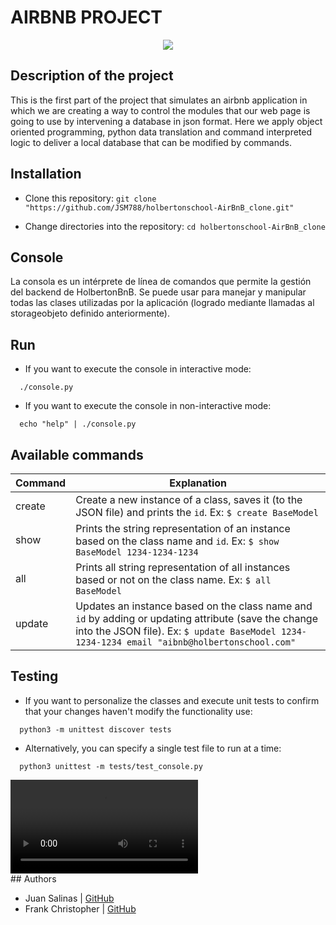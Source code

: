 # AIRBNB PROJECT
<p align="center">
  <img src="https://postimg.cc/8fQvs7PW"/>
</p>

## Description of the project

This is the first part of the project that simulates an airbnb application in which we are creating a way to control the modules that our web page is going to use by intervening a database in json format. Here we apply object oriented programming, python data translation and command interpreted logic to deliver a local database that can be modified by commands.

## Installation

- Clone this repository: `git clone "https://github.com/JSM788/holbertonschool-AirBnB_clone.git"`

- Change directories into the repository: `cd holbertonschool-AirBnB_clone`

## Console
La consola es un intérprete de línea de comandos que permite la gestión del backend de HolbertonBnB. Se puede usar para manejar y manipular todas las clases utilizadas por la aplicación (logrado mediante llamadas al storageobjeto definido anteriormente).




## Run

- If you want to execute the console in interactive mode:
```
  ./console.py
```

- If you want to execute the console in non-interactive mode:
```
  echo "help" | ./console.py
```

## Available commands
|Command| Explanation |
|--|--|
| create | Create a new instance of a class, saves it (to the JSON file) and prints the `id`. Ex: `$ create BaseModel`  |
| show | Prints the string representation of an instance based on the class name and `id`. Ex: `$ show BaseModel 1234-1234-1234` |
| all | Prints all string representation of all instances based or not on the class name. Ex: `$ all BaseModel` |
| update | Updates an instance based on the class name and `id` by adding or updating attribute (save the change into the JSON file). Ex: `$ update BaseModel 1234-1234-1234 email "aibnb@holbertonschool.com"` |




## Testing

- If you want to personalize the classes and execute unit tests to confirm that your changes haven't modify the functionality use:

```
  python3 -m unittest discover tests
```

- Alternatively, you can specify a single test file to run at a time:

```
  python3 unittest -m tests/test_console.py
```

<div>
 <video class="center" src="">⁪</video>
</div>
## Authors


- Juan Salinas | [GitHub](https://github.com/JSM788)
- Frank Christopher | [GitHub](https://github.com/QuispeFrank)
